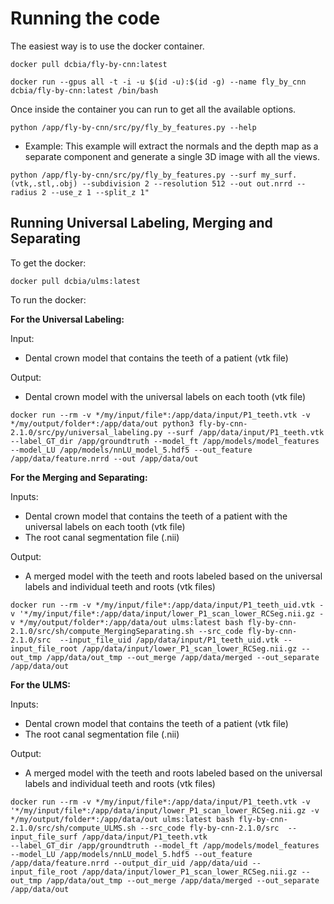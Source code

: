 # Running the code

The easiest way is to use the docker container.

```
docker pull dcbia/fly-by-cnn:latest
```

```
docker run --gpus all -t -i -u $(id -u):$(id -g) --name fly_by_cnn dcbia/fly-by-cnn:latest /bin/bash
```
Once inside the container you can run to get all the available options. 
```
python /app/fly-by-cnn/src/py/fly_by_features.py --help
```

* Example:
This example will extract the normals and the depth map as a separate component and generate a single 3D image with all the views. 
```
python /app/fly-by-cnn/src/py/fly_by_features.py --surf my_surf.(vtk,.stl,.obj) --subdivision 2 --resolution 512 --out out.nrrd --radius 2 --use_z 1 --split_z 1"
```


## Running Universal Labeling, Merging and Separating

To get the docker:

```
docker pull dcbia/ulms:latest
```

To run the docker:

**For the Universal Labeling:**

Input: 
- Dental crown model that contains the teeth of a patient (vtk file)

Output: 
- Dental crown model with the universal labels on each tooth (vtk file)

```
docker run --rm -v */my/input/file*:/app/data/input/P1_teeth.vtk -v */my/output/folder*:/app/data/out python3 fly-by-cnn-2.1.0/src/py/universal_labeling.py --surf /app/data/input/P1_teeth.vtk --label_GT_dir /app/groundtruth --model_ft /app/models/model_features --model_LU /app/models/nnLU_model_5.hdf5 --out_feature /app/data/feature.nrrd --out /app/data/out
```

**For the Merging and Separating:**

Inputs: 
- Dental crown model that contains the teeth of a patient with the universal labels on each tooth (vtk file)
- The root canal segmentation file (.nii)

Output: 
- A merged model with the teeth and roots labeled based on the universal labels and individual teeth and roots (vtk files)

```
docker run --rm -v */my/input/file*:/app/data/input/P1_teeth_uid.vtk -v '*/my/input/file*:/app/data/input/lower_P1_scan_lower_RCSeg.nii.gz -v */my/output/folder*:/app/data/out ulms:latest bash fly-by-cnn-2.1.0/src/sh/compute_MergingSeparating.sh --src_code fly-by-cnn-2.1.0/src  --input_file_uid /app/data/input/P1_teeth_uid.vtk --input_file_root /app/data/input/lower_P1_scan_lower_RCSeg.nii.gz --out_tmp /app/data/out_tmp --out_merge /app/data/merged --out_separate /app/data/out
```

**For the ULMS:**

Inputs: 
- Dental crown model that contains the teeth of a patient (vtk file)
- The root canal segmentation file (.nii)

Output: 
- A merged model with the teeth and roots labeled based on the universal labels and individual teeth and roots (vtk files)

```
docker run --rm -v */my/input/file*:/app/data/input/P1_teeth.vtk -v '*/my/input/file*:/app/data/input/lower_P1_scan_lower_RCSeg.nii.gz -v */my/output/folder*:/app/data/out ulms:latest bash fly-by-cnn-2.1.0/src/sh/compute_ULMS.sh --src_code fly-by-cnn-2.1.0/src  --input_file_surf /app/data/input/P1_teeth.vtk 
--label_GT_dir /app/groundtruth --model_ft /app/models/model_features --model_LU /app/models/nnLU_model_5.hdf5 --out_feature /app/data/feature.nrrd --output_dir_uid /app/data/uid --input_file_root /app/data/input/lower_P1_scan_lower_RCSeg.nii.gz --out_tmp /app/data/out_tmp --out_merge /app/data/merged --out_separate /app/data/out
```
